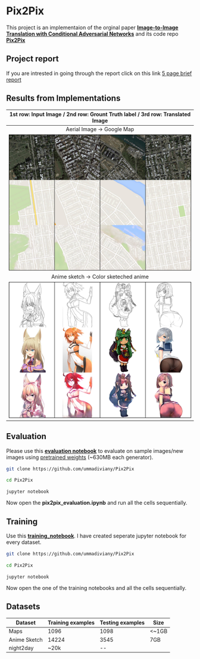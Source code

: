# Pix2Pix

This project is an implementaion of the orginal paper **[Image-to-Image Translation with Conditional Adversarial Networks](https://arxiv.org/abs/1611.07004)** and its code repo **[Pix2Pix](https://github.com/phillipi/pix2pix)**

## Project report
If you are intrested in going through the report click on this link [5 page brief report](Image_to_Image_Translation_with_Conditional_Adversarial_Networks-3.pdf)

## Results from Implementations
|1st row: Input Image / 2nd row: Grount Truth label / 3rd row: Translated Image|
|:---:|
|Aerial Image &rarr; Google Map|
|![](res/map_res.png)|
|Anime sketch &rarr; Color sketeched anime|
|![](res/anime_res.png)|

## Evaluation 
Please use this **[evaluation notebook](pix2pix_evaluation.ipynb)** to evaluate on sample images/new images using [pretrained weights](https://drive.google.com/drive/folders/1UIvTQdePZz_1pKI9KrErS4I3AhQyzAIL?usp=sharing) (~630MB each generator).

```bash
git clone https://github.com/ummadiviany/Pix2Pix
```
```bash
cd Pix2Pix
```
```
jupyter notebook
```
Now open the **pix2pix_evaluation.ipynb** and run all the cells sequentially.

## Training
Use this **[training_notebook](Training_Notebook.ipynb)**. I have created seperate jupyter notebook for every dataset.

```bash
git clone https://github.com/ummadiviany/Pix2Pix
```
```bash
cd Pix2Pix
```
```
jupyter notebook
```

Now open the one of the training notebooks and all the cells sequentially.

## Datasets
|Dataset        | Training examples | Testing examples  | Size|
|---------------|-------------------|-------------------|-----|
|Maps           |1096               |1098               |<~1GB
|Anime Sketch   |14224              |3545               |7GB
|night2day      |~20k               |--                 |